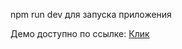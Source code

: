 npm run dev для запуска приложения  

Демо доступно по ссылке: [Клик](https://kapibaras-test.vercel.app/basket)